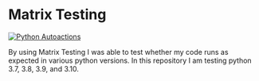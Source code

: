 # Matrix Testing

[![Python Autoactions](https://github.com/mkeohane01/python_template/actions/workflows/main.yml/badge.svg)](https://github.com/mkeohane01/MatrixTesting-MP4/actions/workflows/matrixtest.yml)

By using Matrix Testing I was able to test whether my code runs as expected in various python versions. In this repository I am testing python 3.7, 3.8, 3.9, and 3.10.

